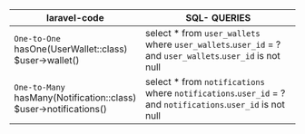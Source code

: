 | laravel-code      | SQL- QUERIES |
| ----------- | ----------- |
| `One-to-One` <br /> hasOne(UserWallet::class) <br/> $user->wallet() | select * from `user_wallets` <br/> where `user_wallets`.`user_id` = ? <br/> and `user_wallets`.`user_id` is not null |
| `One-to-Many` <br /> hasMany(Notification::class) <br/> $user->notifications() | select * from `notifications` <br/> where `notifications`.`user_id` = ? <br/> and `notifications`.`user_id` is not null |
